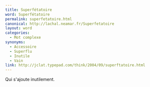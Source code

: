 ```yaml
---
title: Superfétatoire
word: Superfétatoire
permalink: superfetatoire.html
canonical: http://lachal.neamar.fr/Superfetatoire
layout: word
categories:
  - Mot complexe
synonyms:
  - Accessoire
  - Superflu
  - Inutile
  - Vain
link: http://jclat.typepad.com/think/2004/09/superftatoire.html
---
```


Qui s'ajoute inutilement.

